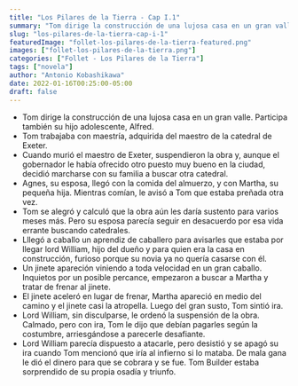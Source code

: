 ```yaml
---
title: "Los Pilares de la Tierra - Cap I.1"
summary: "Tom dirige la construcción de una lujosa casa en un gran valle y recibe una noticia inesperada."
slug: "los-pilares-de-la-tierra-cap-i-1"
featuredImage: "follet-los-pilares-de-la-tierra-featured.png"
images: ["follet-los-pilares-de-la-tierra.png"]
categories: ["Follet - Los Pilares de la Tierra"]
tags: ["novela"]
author: "Antonio Kobashikawa"
date: 2022-01-16T00:25:00-05:00
draft: false
---
```

- Tom dirige la construcción de una lujosa casa en un gran valle. Participa también su hijo adolescente, Alfred.
- Tom trabajaba con maestría, adquirida del maestro de la catedral de Exeter.
- Cuando murió el maestro de Exeter, suspendieron la obra y, aunque el gobernador le había ofrecido otro puesto muy bueno en la ciudad, decidió marcharse con su familia a buscar otra catedral.
- Agnes, su esposa, llegó con la comida del almuerzo, y con Martha, su pequeña hija. Mientras comían, le avisó a Tom que estaba preñada otra vez.
- Tom se alegró y calculó que la obra aún les daría sustento para varios meses más. Pero su esposa parecía seguir en desacuerdo por esa vida errante buscando catedrales.
- Lllegó a caballo un aprendiz de caballero para avisarles que estaba por llegar lord William, hijo del dueño y para quien era la casa en construcción, furioso porque su novia ya no quería casarse con él.
- Un jinete apareción viniendo a toda velocidad en un gran caballo. Inquietos por un posible percance, empezaron a buscar a Martha y tratar de frenar al jinete.
- El jinete aceleró en lugar de frenar, Martha apareció en medio del camino y el jinete casi la atropella. Luego del gran susto, Tom sintió ira.
- Lord William, sin disculparse, le ordenó la suspensión de la obra. Calmado, pero con ira, Tom le dijo que debían pagarles según la costumbre, arriesgándose a parecerle desafiante.
- Lord William parecía dispuesto a atacarle, pero desistió y se apagó su ira cuando Tom mencionó que iría al infierno si lo mataba. De mala gana le dió el dinero para que se cobrara y se fue. Tom Builder estaba sorprendido de su propia osadía y triunfo.